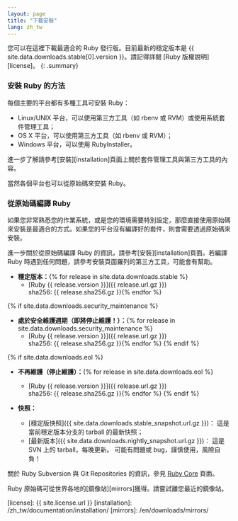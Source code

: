 ```yaml
---
layout: page
title: "下載安裝"
lang: zh_tw
---
```


您可以在這裡下載最適合的 Ruby 發行版。目前最新的穩定版本是
{{ site.data.downloads.stable[0].version }}。請記得詳閱 [Ruby 版權說明][license]。
{: .summary}

### 安裝 Ruby 的方法

每個主要的平台都有多種工具可安裝 Ruby：

* Linux/UNIX 平台，可以使用第三方工具（如 rbenv 或 RVM）或使用系統套件管理工具；
* OS X 平台，可以使用第三方工具（如 rbenv 或 RVM）；
* Windows 平台，可以使用 RubyInstaller。

進一步了解請參考[安裝][installation]頁面上關於套件管理工具與第三方工具的內容。

當然各個平台也可以從原始碼來安裝 Ruby。

### 從原始碼編譯 Ruby

如果您非常熟悉您的作業系統，或是您的環境需要特別設定，那麼直接使用原始碼來安裝是最適合的方式。如果您的平台沒有編譯好的套件，則會需要透過原始碼來安裝。

進一步關於從原始碼編譯 Ruby 的資訊，請參考[安裝][installation]頁面。若編譯 Ruby 時遇到任何問題，請參考安裝頁面羅列的第三方工具，可能會有幫助。

* **穩定版本：**{% for release in site.data.downloads.stable %}
  * [Ruby {{ release.version }}]({{ release.url.gz }})<br>
    sha256: {{ release.sha256.gz }}{% endfor %}

{% if site.data.downloads.security_maintenance %}
* **處於安全維護週期（即將停止維護！）：**{% for release in site.data.downloads.security_maintenance %}
  * [Ruby {{ release.version }}]({{ release.url.gz }})<br>
    sha256: {{ release.sha256.gz }}{% endfor %}
{% endif %}

{% if site.data.downloads.eol %}
* **不再維護（停止維護）：**{% for release in site.data.downloads.eol %}
  * [Ruby {{ release.version }}]({{ release.url.gz }})<br>
    sha256: {{ release.sha256.gz }}{% endfor %}
{% endif %}

* **快照：**
  * [穩定版快照]({{ site.data.downloads.stable_snapshot.url.gz }})：
    這是當前穩定版本分支的 tarball 的最新快照；
  * [最新版本]({{ site.data.downloads.nightly_snapshot.url.gz }})：
    這是 SVN 上的 tarball，每晚更新。
    可能有問題或 bug，謹慎使用，風險自負！

關於 Ruby Subversion 與 Git Repositories 的資訊，參見 [Ruby Core](/en/community/ruby-core/) 頁面。

Ruby 原始碼可從世界各地的[鏡像站][mirrors]獲得。請嘗試離您最近的鏡像站。



[license]: {{ site.license.url }}
[installation]: /zh_tw/documentation/installation/
[mirrors]: /en/downloads/mirrors/
